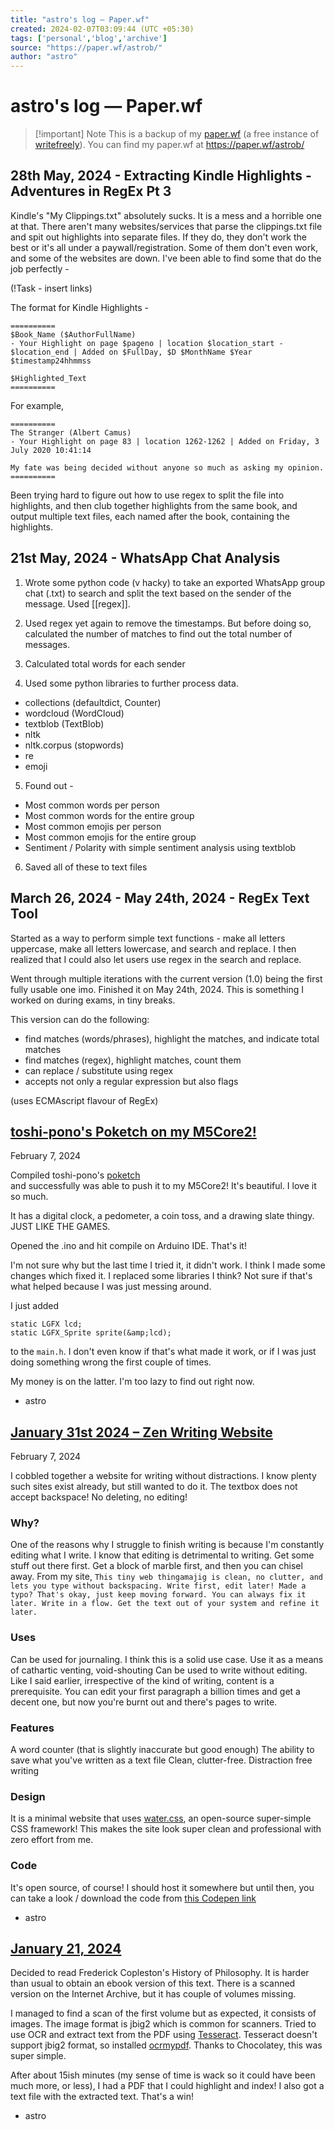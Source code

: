 ```yaml
---
title: "astro's log — Paper.wf"
created: 2024-02-07T03:09:44 (UTC +05:30)
tags: ['personal','blog','archive']
source: "https://paper.wf/astrob/"
author: "astro"
---
```

# astro's log — Paper.wf

> [!important] Note
> This is a backup of my [paper.wf](https://paper.wf) (a free instance of [writefreely](https://writefreely.org/instances)).
> You can find my paper.wf at https://paper.wf/astrob/

## 28th May, 2024 - Extracting Kindle Highlights - Adventures in RegEx Pt 3

Kindle's "My Clippings.txt" absolutely sucks. It is a mess and a horrible one at that. There aren't many websites/services that parse the clippings.txt file and spit out highlights into separate files. If they do, they don't work the best or it's all under a paywall/registration. Some of them don't even work, and some of the websites are down. I've been able to find some that do the job perfectly - 

(!Task - insert links)

The format for Kindle Highlights - 
```
==========
$Book_Name ($AuthorFullName)
- Your Highlight on page $pageno | location $location_start - $location_end | Added on $FullDay, $D $MonthName $Year $timestamp24hhmmss

$Highlighted_Text
==========
```

For example, 
```
==========
The Stranger (Albert Camus)
- Your Highlight on page 83 | location 1262-1262 | Added on Friday, 3 July 2020 10:41:14

My fate was being decided without anyone so much as asking my opinion.
==========
```

Been trying hard to figure out how to use regex to split the file into highlights, and then club together highlights from the same book, and output multiple text files, each named after the book, containing the highlights. 
## 21st May, 2024 - WhatsApp Chat Analysis

1. Wrote some python code (v hacky) to take an exported WhatsApp group chat (.txt) to search and split the text based on the sender of the message. Used [[regex]]. 

2. Used regex yet again to remove the timestamps. But before doing so, calculated the number of matches to find out the total number of messages. 

3. Calculated total words for each sender

4. Used some python libraries to further process data.
 - collections  (defaultdict, Counter)
 - wordcloud  (WordCloud)
 - textblob  (TextBlob)
 - nltk
 - nltk.corpus  (stopwords)
 - re
 - emoji

5. Found out - 
 - Most common words per person
 - Most common words for the entire group
 - Most common emojis per person
 - Most common emojis for the entire group
 - Sentiment / Polarity with simple sentiment analysis using textblob

6. Saved all of these to text files

## March 26, 2024 - May 24th, 2024 - RegEx Text Tool
Started as a way to perform simple text functions - make all letters uppercase, make all letters lowercase, and search and replace. I then realized that I could also let users use regex in the search and replace. 

Went through multiple iterations with the current version (1.0) being the first fully usable one imo. Finished it on May 24th, 2024. This is something I worked on during exams, in tiny breaks. 

This version can do the following: 
- find matches (words/phrases), highlight the matches, and indicate total matches
- find matches (regex), highlight matches, count them
- can replace / substitute using regex
- accepts not only a regular expression but also flags

(uses ECMAscript flavour of RegEx)
## [toshi-pono's Poketch on my M5Core2!](https://paper.wf/astrob/toshi-ponos-poketch-on-my-m5core2)

February 7, 2024

Compiled toshi-pono's [poketch](https://github.com/toshi-pono/poketch)  
and successfully was able to push it to my M5Core2! It's beautiful. I love it so much.

It has a digital clock, a pedometer, a coin toss, and a drawing slate thingy. JUST LIKE THE GAMES.

Opened the .ino and hit compile on Arduino IDE. That's it!

I'm not sure why but the last time I tried it, it didn't work. I think I made some changes which fixed it. I replaced some libraries I think? Not sure if that's what helped because I was just messing around.

I just added

```
static LGFX lcd;
static LGFX_Sprite sprite(&amp;lcd);
```

to the `main.h`. I don't even know if that's what made it work, or if I was just doing something wrong the first couple of times.

My money is on the latter. I'm too lazy to find out right now.

-   astro

## [January 31st 2024 – Zen Writing Website](https://paper.wf/astrob/january-31st-2024-zen-writing-website)

February 7, 2024

I cobbled together a website for writing without distractions. I know plenty such sites exist already, but still wanted to do it. The textbox does not accept backspace! No deleting, no editing!

### Why?

One of the reasons why I struggle to finish writing is because I'm constantly editing what I write. I know that editing is detrimental to writing. Get some stuff out there first. Get a block of marble first, and then you can chisel away. From my site, `This tiny web thingamajig is clean, no clutter, and lets you type without backspacing. Write first, edit later! Made a typo? That's okay, just keep moving forward. You can always fix it later. Write in a flow. Get the text out of your system and refine it later.`

### Uses

Can be used for journaling. I think this is a solid use case. Use it as a means of cathartic venting, void-shouting Can be used to write without editing. Like I said earlier, irrespective of the kind of writing, content is a prerequisite. You can edit your first paragraph a billion times and get a decent one, but now you're burnt out and there's pages to write.

### Features

A word counter (that is slightly inaccurate but good enough) The ability to save what you've written as a text file Clean, clutter-free. Distraction free writing

### Design

It is a minimal website that uses [water.css](https://watercss.kognise.dev/), an open-source super-simple CSS framework! This makes the site look super clean and professional with zero effort from me.

### Code

It's open source, of course! I should host it somewhere but until then, you can take a look / download the code from [this Codepen link](https://codepen.io/theorigins/details/rNRJZJG)

-   astro

## [January 21, 2024](https://paper.wf/astrob/decided-to-read-frederick-coplestons-history-of-philosophy)

Decided to read Frederick Copleston's History of Philosophy. It is harder than usual to obtain an ebook version of this text. There is a scanned version on the Internet Archive, but it has couple of volumes missing.

I managed to find a scan of the first volume but as expected, it consists of images. The image format is jbig2 which is common for scanners. Tried to use OCR and extract text from the PDF using [Tesseract](https://github.com/tesseract-ocr/tesseract). Tesseract doesn't support jbig2 format, so installed [ocrmypdf](https://github.com/ocrmypdf/OCRmyPDF). Thanks to Chocolatey, this was super simple.

After about 15ish minutes (my sense of time is wack so it could have been much more, or less), I had a PDF that I could highlight and index! I also got a text file with the extracted text. That's a win!

-   astro
